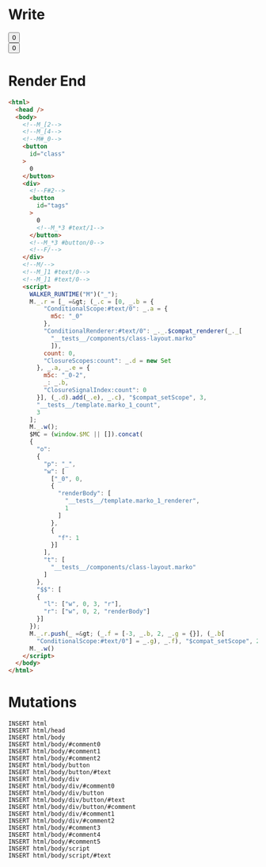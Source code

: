 # Write
  <!--M_[2--><!--M_[4--><!--M#_0--><button id=class>0</button><div><!--F#2--><button id=tags>0<!--M_*3 #text/1--></button><!--M_*3 #button/0--><!--F/--></div><!--M/--><!--M_]1 #text/0--><!--M_]1 #text/0--><script>WALKER_RUNTIME("M")("_");M._.r=[_=>(_.c=[0,_.b={"ConditionalScope:#text/0":_.a={m5c:"_0"},"ConditionalRenderer:#text/0":_._.$compat_renderer(_._["__tests__/components/class-layout.marko"]),count:0,"ClosureScopes:count":_.d=new Set},_.a,_.e={m5c:"_0-2",_:_.b,"ClosureSignalIndex:count":0}],(_.d).add(_.e),_.c),"$compat_setScope",3,"__tests__/template.marko_1_count",3];M._.w();$MC=(window.$MC||[]).concat({"o":{"p":"_","w":[["_0",0,{"renderBody":["__tests__/template.marko_1_renderer",1]},{"f":1}]],"t":["__tests__/components/class-layout.marko"]},"$$":[{"l":["w",0,3,"r"],"r":["w",0,2,"renderBody"]}]});M._.r.push(_=>(_.f=[-3,_.b,2,_.g={}],(_.b["ConditionalScope:#text/0"]=_.g),_.f),"$compat_setScope",2);M._.w()</script>

# Render End
```html
<html>
  <head />
  <body>
    <!--M_[2-->
    <!--M_[4-->
    <!--M#_0-->
    <button
      id="class"
    >
      0
    </button>
    <div>
      <!--F#2-->
      <button
        id="tags"
      >
        0
        <!--M_*3 #text/1-->
      </button>
      <!--M_*3 #button/0-->
      <!--F/-->
    </div>
    <!--M/-->
    <!--M_]1 #text/0-->
    <!--M_]1 #text/0-->
    <script>
      WALKER_RUNTIME("M")("_");
      M._.r = [_ =&gt; (_.c = [0, _.b = {
          "ConditionalScope:#text/0": _.a = {
            m5c: "_0"
          },
          "ConditionalRenderer:#text/0": _._.$compat_renderer(_._[
            "__tests__/components/class-layout.marko"
            ]),
          count: 0,
          "ClosureScopes:count": _.d = new Set
        }, _.a, _.e = {
          m5c: "_0-2",
          _: _.b,
          "ClosureSignalIndex:count": 0
        }], (_.d).add(_.e), _.c), "$compat_setScope", 3,
        "__tests__/template.marko_1_count",
        3
      ];
      M._.w();
      $MC = (window.$MC || []).concat(
      {
        "o":
        {
          "p": "_",
          "w": [
            ["_0", 0,
            {
              "renderBody": [
                "__tests__/template.marko_1_renderer",
                1
              ]
            },
            {
              "f": 1
            }]
          ],
          "t": [
            "__tests__/components/class-layout.marko"
          ]
        },
        "$$": [
        {
          "l": ["w", 0, 3, "r"],
          "r": ["w", 0, 2, "renderBody"]
        }]
      });
      M._.r.push(_ =&gt; (_.f = [-3, _.b, 2, _.g = {}], (_.b[
        "ConditionalScope:#text/0"] = _.g), _.f), "$compat_setScope", 2);
      M._.w()
    </script>
  </body>
</html>
```

# Mutations
```
INSERT html
INSERT html/head
INSERT html/body
INSERT html/body/#comment0
INSERT html/body/#comment1
INSERT html/body/#comment2
INSERT html/body/button
INSERT html/body/button/#text
INSERT html/body/div
INSERT html/body/div/#comment0
INSERT html/body/div/button
INSERT html/body/div/button/#text
INSERT html/body/div/button/#comment
INSERT html/body/div/#comment1
INSERT html/body/div/#comment2
INSERT html/body/#comment3
INSERT html/body/#comment4
INSERT html/body/#comment5
INSERT html/body/script
INSERT html/body/script/#text
```